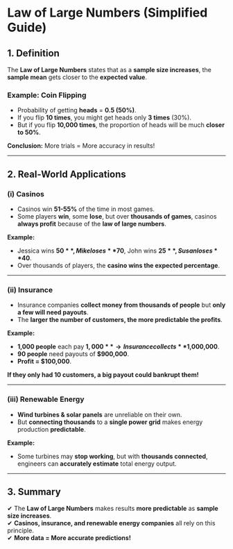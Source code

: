 # **Law of Large Numbers (Simplified Guide)**  

## **1. Definition**  
The **Law of Large Numbers** states that as a **sample size increases**, the **sample mean** gets closer to the **expected value**.  

### **Example: Coin Flipping**  
- Probability of getting **heads** = **0.5 (50%)**.  
- If you flip **10 times**, you might get heads only **3 times** (30%).  
- But if you flip **10,000 times**, the proportion of heads will be much **closer to 50%**.  

 **Conclusion:** More trials = More accuracy in results!  

---

## **2. Real-World Applications**  

### **(i) Casinos**  
- Casinos win **51-55%** of the time in most games.  
- Some players **win**, some **lose**, but over **thousands of games**, casinos **always profit** because of the **law of large numbers**.  

**Example:**  
- Jessica wins **$50**, Mike loses **$70**, John wins **$25**, Susan loses **$40**.  
- Over thousands of players, the **casino wins the expected percentage**.  

---

### **(ii) Insurance**  
- Insurance companies **collect money from thousands of people** but **only a few will need payouts**.  
- The **larger the number of customers, the more predictable the profits**.  

**Example:**  
- **1,000 people** each pay **$1,000** → Insurance collects **$1,000,000**.  
- **90 people** need payouts of **$900,000**.  
- **Profit = $100,000**.  

 **If they only had 10 customers, a big payout could bankrupt them!**  

---

### **(iii) Renewable Energy**  
- **Wind turbines & solar panels** are unreliable on their own.  
- But **connecting thousands** to a **single power grid** makes energy production **predictable**.  

**Example:**  
- Some turbines may **stop working**, but with **thousands connected**, engineers can **accurately estimate** total energy output.  

---

## **3. Summary**  
✔ The **Law of Large Numbers** makes results **more predictable** as **sample size increases**.  
✔ **Casinos, insurance, and renewable energy companies** all rely on this principle.  
✔ **More data = More accurate predictions!**